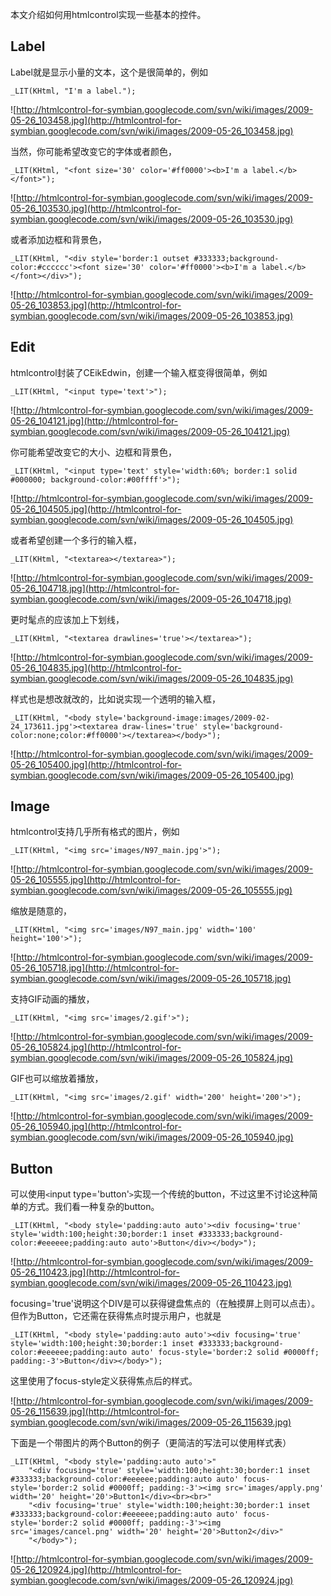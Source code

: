 本文介绍如何用htmlcontrol实现一些基本的控件。

## Label ##
Label就是显示小量的文本，这个是很简单的，例如
```
_LIT(KHtml, "I'm a label.");
```
![http://htmlcontrol-for-symbian.googlecode.com/svn/wiki/images/2009-05-26_103458.jpg](http://htmlcontrol-for-symbian.googlecode.com/svn/wiki/images/2009-05-26_103458.jpg)

当然，你可能希望改变它的字体或者颜色，
```
_LIT(KHtml, "<font size='30' color='#ff0000'><b>I'm a label.</b></font>");
```
![http://htmlcontrol-for-symbian.googlecode.com/svn/wiki/images/2009-05-26_103530.jpg](http://htmlcontrol-for-symbian.googlecode.com/svn/wiki/images/2009-05-26_103530.jpg)

或者添加边框和背景色，
```
_LIT(KHtml, "<div style='border:1 outset #333333;background-color:#cccccc'><font size='30' color='#ff0000'><b>I'm a label.</b></font></div>");
```
![http://htmlcontrol-for-symbian.googlecode.com/svn/wiki/images/2009-05-26_103853.jpg](http://htmlcontrol-for-symbian.googlecode.com/svn/wiki/images/2009-05-26_103853.jpg)

## Edit ##
htmlcontrol封装了CEikEdwin，创建一个输入框变得很简单，例如
```
_LIT(KHtml, "<input type='text'>");
```
![http://htmlcontrol-for-symbian.googlecode.com/svn/wiki/images/2009-05-26_104121.jpg](http://htmlcontrol-for-symbian.googlecode.com/svn/wiki/images/2009-05-26_104121.jpg)

你可能希望改变它的大小、边框和背景色，
```
_LIT(KHtml, "<input type='text' style='width:60%; border:1 solid #000000; background-color:#00ffff'>");
```
![http://htmlcontrol-for-symbian.googlecode.com/svn/wiki/images/2009-05-26_104505.jpg](http://htmlcontrol-for-symbian.googlecode.com/svn/wiki/images/2009-05-26_104505.jpg)

或者希望创建一个多行的输入框，
```
_LIT(KHtml, "<textarea></textarea>");
```
![http://htmlcontrol-for-symbian.googlecode.com/svn/wiki/images/2009-05-26_104718.jpg](http://htmlcontrol-for-symbian.googlecode.com/svn/wiki/images/2009-05-26_104718.jpg)

更时髦点的应该加上下划线，
```
_LIT(KHtml, "<textarea drawlines='true'></textarea>");
```
![http://htmlcontrol-for-symbian.googlecode.com/svn/wiki/images/2009-05-26_104835.jpg](http://htmlcontrol-for-symbian.googlecode.com/svn/wiki/images/2009-05-26_104835.jpg)

样式也是想改就改的，比如说实现一个透明的输入框，
```
_LIT(KHtml, "<body style='background-image:images/2009-02-24_173611.jpg'><textarea draw-lines='true' style='background-color:none;color:#ff0000'></textarea></body>");
```
![http://htmlcontrol-for-symbian.googlecode.com/svn/wiki/images/2009-05-26_105400.jpg](http://htmlcontrol-for-symbian.googlecode.com/svn/wiki/images/2009-05-26_105400.jpg)

## Image ##
htmlcontrol支持几乎所有格式的图片，例如
```
_LIT(KHtml, "<img src='images/N97_main.jpg'>");
```
![http://htmlcontrol-for-symbian.googlecode.com/svn/wiki/images/2009-05-26_105555.jpg](http://htmlcontrol-for-symbian.googlecode.com/svn/wiki/images/2009-05-26_105555.jpg)

缩放是随意的，
```
_LIT(KHtml, "<img src='images/N97_main.jpg' width='100' height='100'>");
```
![http://htmlcontrol-for-symbian.googlecode.com/svn/wiki/images/2009-05-26_105718.jpg](http://htmlcontrol-for-symbian.googlecode.com/svn/wiki/images/2009-05-26_105718.jpg)

支持GIF动画的播放，
```
_LIT(KHtml, "<img src='images/2.gif'>");
```
![http://htmlcontrol-for-symbian.googlecode.com/svn/wiki/images/2009-05-26_105824.jpg](http://htmlcontrol-for-symbian.googlecode.com/svn/wiki/images/2009-05-26_105824.jpg)

GIF也可以缩放着播放，
```
_LIT(KHtml, "<img src='images/2.gif' width='200' height='200'>");
```
![http://htmlcontrol-for-symbian.googlecode.com/svn/wiki/images/2009-05-26_105940.jpg](http://htmlcontrol-for-symbian.googlecode.com/svn/wiki/images/2009-05-26_105940.jpg)

## Button ##
可以使用`<`input type='button'`>`实现一个传统的button，不过这里不讨论这种简单的方式。我们看一种复杂的button。
```
_LIT(KHtml, "<body style='padding:auto auto'><div focusing='true' style='width:100;height:30;border:1 inset #333333;background-color:#eeeeee;padding:auto auto'>Button</div></body>");
```
![http://htmlcontrol-for-symbian.googlecode.com/svn/wiki/images/2009-05-26_110423.jpg](http://htmlcontrol-for-symbian.googlecode.com/svn/wiki/images/2009-05-26_110423.jpg)

focusing='true'说明这个DIV是可以获得键盘焦点的（在触摸屏上则可以点击）。但作为Button，它还需在获得焦点时提示用户，也就是
```
_LIT(KHtml, "<body style='padding:auto auto'><div focusing='true' style='width:100;height:30;border:1 inset #333333;background-color:#eeeeee;padding:auto auto' focus-style='border:2 solid #0000ff; padding:-3'>Button</div></body>");
```
这里使用了focus-style定义获得焦点后的样式。

![http://htmlcontrol-for-symbian.googlecode.com/svn/wiki/images/2009-05-26_115639.jpg](http://htmlcontrol-for-symbian.googlecode.com/svn/wiki/images/2009-05-26_115639.jpg)

下面是一个带图片的两个Button的例子（更简洁的写法可以使用样式表）
```
_LIT(KHtml, "<body style='padding:auto auto'>"
	"<div focusing='true' style='width:100;height:30;border:1 inset #333333;background-color:#eeeeee;padding:auto auto' focus-style='border:2 solid #0000ff; padding:-3'><img src='images/apply.png' width='20' height='20'>Button1</div><br><br>"
	"<div focusing='true' style='width:100;height:30;border:1 inset #333333;background-color:#eeeeee;padding:auto auto' focus-style='border:2 solid #0000ff; padding:-3'><img src='images/cancel.png' width='20' height='20'>Button2</div>"
	"</body>");
```

![http://htmlcontrol-for-symbian.googlecode.com/svn/wiki/images/2009-05-26_120924.jpg](http://htmlcontrol-for-symbian.googlecode.com/svn/wiki/images/2009-05-26_120924.jpg)